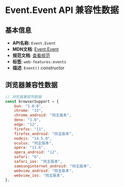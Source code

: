 # Event.Event API 兼容性数据

## 基本信息

- **API名称**: `Event.Event`
- **MDN文档**: [Event.Event](https://developer.mozilla.org/docs/Web/API/Event/Event)
- **规范文档**: [查看规范](https://dom.spec.whatwg.org/#ref-for-dom-event-event)
- **标签**: `web-features:events`
- **描述**: `Event()` constructor

## 浏览器兼容性数据

```javascript
// 浏览器兼容性数据
const browserSupport = {
    bun: "1.0.0",
    chrome: "15",
    chrome_android: "同主版本",
    deno: "1.0",
    edge: "12",
    firefox: "11",
    firefox_android: "同主版本",
    nodejs: "14.5.0",
    oculus: "同主版本",
    opera: "11.6",
    opera_android: "12",
    safari: "6",
    safari_ios: "同主版本",
    samsunginternet_android: "同主版本",
    webview_android: "同主版本",
    webview_ios: "同主版本",
};

```

